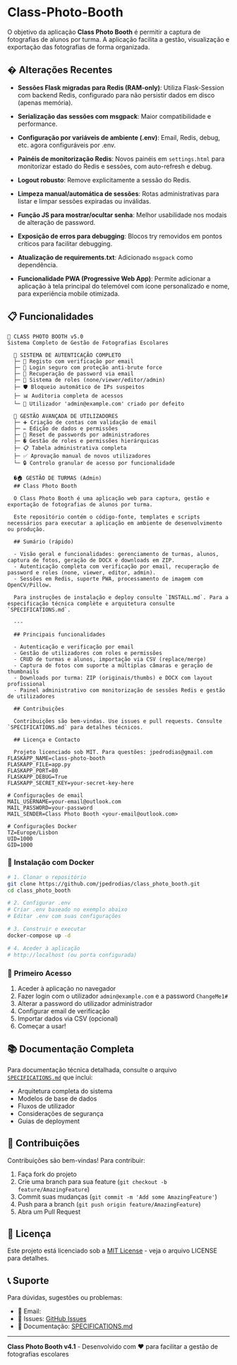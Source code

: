 # Class-Photo-Booth
O objetivo da aplicação **Class Photo Booth** é permitir a captura de fotografias de alunos por turma. A aplicação facilita a gestão, visualização e exportação das fotografias de forma organizada.

## � Alterações Recentes

- **Sessões Flask migradas para Redis (RAM-only)**: Utiliza Flask-Session com backend Redis, configurado para não persistir dados em disco (apenas memória).
- **Serialização das sessões com msgpack**: Maior compatibilidade e performance.
- **Configuração por variáveis de ambiente (.env)**: Email, Redis, debug, etc. agora configuráveis por .env.
- **Painéis de monitorização Redis**: Novos painéis em `settings.html` para monitorizar estado do Redis e sessões, com auto-refresh e debug.
- **Logout robusto**: Remove explicitamente a sessão do Redis.
- **Limpeza manual/automática de sessões**: Rotas administrativas para listar e limpar sessões expiradas ou inválidas.
- **Função JS para mostrar/ocultar senha**: Melhor usabilidade nos modais de alteração de password.
- **Exposição de erros para debugging**: Blocos try removidos em pontos críticos para facilitar debugging.
- **Atualização de requirements.txt**: Adicionado `msgpack` como dependência.

- **Funcionalidade PWA (Progressive Web App)**: Permite adicionar a aplicação à tela principal do telemóvel com ícone personalizado e nome, para experiência mobile otimizada.

## 📋 Funcionalidades
```
📸 CLASS PHOTO BOOTH v5.0
Sistema Completo de Gestão de Fotografias Escolares

  🔐 SISTEMA DE AUTENTICAÇÃO COMPLETO
  ├─ 📧 Registo com verificação por email
  ├─ 🔑 Login seguro com proteção anti-brute force
  ├─ 🔄 Recuperação de password via email
  ├─ 👥 Sistema de roles (none/viewer/editor/admin)
  ├─ 🛡️ Bloqueio automático de IPs suspeitos
  ├─ 📊 Auditoria completa de acessos
  └─ 👤 Utilizador 'admin@example.com' criado por defeito

  👤 GESTÃO AVANÇADA DE UTILIZADORES
  ├─ ➕ Criação de contas com validação de email
  ├─ ✏️ Edição de dados e permissões
  ├─ 🔑 Reset de passwords por administradores
  ├─ � Gestão de roles e permissões hierárquicas
  ├─ 📋 Tabela administrativa completa
  ├─ ✅ Aprovação manual de novos utilizadores
  └─ 🔒 Controlo granular de acesso por funcionalidade

  �🏠 GESTÃO DE TURMAS (Admin)
  ## Class Photo Booth

  O Class Photo Booth é uma aplicação web para captura, gestão e exportação de fotografias de alunos por turma.

  Este repositório contém o código-fonte, templates e scripts necessários para executar a aplicação em ambiente de desenvolvimento ou produção.

  ## Sumário (rápido)

  - Visão geral e funcionalidades: gerenciamento de turmas, alunos, captura de fotos, geração de DOCX e downloads em ZIP.
  - Autenticação completa com verificação por email, recuperação de password e roles (none, viewer, editor, admin).
  - Sessões em Redis, suporte PWA, processamento de imagem com OpenCV/Pillow.

  Para instruções de instalação e deploy consulte `INSTALL.md`. Para a especificação técnica complète e arquitetura consulte `SPECIFICATIONS.md`.

  ---

  ## Principais funcionalidades

  - Autenticação e verificação por email
  - Gestão de utilizadores com roles e permissões
  - CRUD de turmas e alunos, importação via CSV (replace/merge)
  - Captura de fotos com suporte a múltiplas câmaras e geração de thumbnails
  - Downloads por turma: ZIP (originais/thumbs) e DOCX com layout profissional
  - Painel administrativo com monitorização de sessões Redis e gestão de utilizadores

  ## Contribuições

  Contribuições são bem-vindas. Use issues e pull requests. Consulte `SPECIFICATIONS.md` para detalhes técnicos.

  ## Licença e Contacto

  Projeto licenciado sob MIT. Para questões: jpedrodias@gmail.com
FLASKAPP_NAME=class-photo-booth
FLASKAPP_FILE=app.py
FLASKAPP_PORT=80
FLASKAPP_DEBUG=True
FLASKAPP_SECRET_KEY=your-secret-key-here

# Configurações de email
MAIL_USERNAME=your-email@outlook.com
MAIL_PASSWORD=your-password
MAIL_SENDER=Class Photo Booth <your-email@outlook.com>

# Configurações Docker
TZ=Europe/Lisbon
UID=1000
GID=1000
```

### 🐳 **Instalação com Docker**
```bash
# 1. Clonar o repositório
git clone https://github.com/jpedrodias/class_photo_booth.git
cd class_photo_booth

# 2. Configurar .env
# Criar .env baseado no exemplo abaixo
# Editar .env com suas configurações

# 3. Construir e executar
docker-compose up -d

# 4. Aceder à aplicação
# http://localhost (ou porta configurada)
```

### 🔧 **Primeiro Acesso**
1. Aceder à aplicação no navegador
2. Fazer login com o utilizador `admin@example.com` e a password `ChangeMe1#`
3. Alterar a password do utilizador administrador
4. Configurar email de verificação
5. Importar dados via CSV (opcional)
6. Começar a usar!

## 📚 Documentação Completa

Para documentação técnica detalhada, consulte o arquivo [`SPECIFICATIONS.md`](SPECIFICATIONS.md) que inclui:
- Arquitetura completa do sistema
- Modelos de base de dados
- Fluxos de utilizador
- Considerações de segurança
- Guias de deployment

## 🤝 Contribuições

Contribuições são bem-vindas! Para contribuir:

1. Faça fork do projeto
2. Crie uma branch para sua feature (`git checkout -b feature/AmazingFeature`)
3. Commit suas mudanças (`git commit -m 'Add some AmazingFeature'`)
4. Push para a branch (`git push origin feature/AmazingFeature`)
5. Abra um Pull Request

## 📄 Licença

Este projeto está licenciado sob a [MIT License](LICENSE) - veja o arquivo LICENSE para detalhes.

## 📞 Suporte

Para dúvidas, sugestões ou problemas:
- 📧 Email: 
- 🐛 Issues: [GitHub Issues](https://github.com/jpedrodias/class_photo_booth/issues)
- 📖 Documentação: [SPECIFICATIONS.md](SPECIFICATIONS.md)

---

**Class Photo Booth v4.1** - Desenvolvido com ❤️ para facilitar a gestão de fotografias escolares
```
